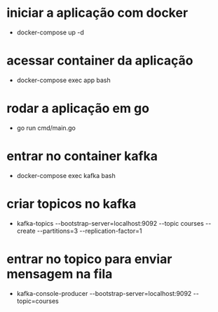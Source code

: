 # iniciar a aplicação com docker
- docker-compose up -d

# acessar container da aplicação
- docker-compose exec app bash

# rodar a aplicação em go
- go run cmd/main.go

# entrar no container kafka
- docker-compose exec kafka bash

# criar topicos no kafka
- kafka-topics --bootstrap-server=localhost:9092 --topic courses --create --partitions=3 --replication-factor=1

# entrar no topico para enviar mensagem na fila
- kafka-console-producer --bootstrap-server=localhost:9092 --topic=courses